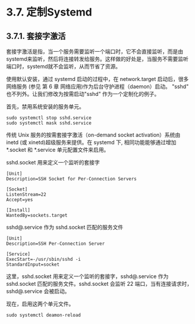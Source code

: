 # 3.7. 定制Systemd

## 3.7.1. 套接字激活

套接字激活是指，当一个服务需要监听一个端口时，它不会直接监听，而是由systemd来监听，然后将连接转发给服务。这样做的好处是，当服务不需要监听端口时，systemd就不会监听，从而节省了资源。

使用默认安装，通过 systemd 启动的过程中，在 network.target 启动后，很多网络服务 (参见 第 6 章 网络应用)作为后台守护进程（daemon）启动。 "sshd" 也不列外。让我们修改为按需启动"sshd" 作为一个定制化的例子。

首先，禁用系统安装的服务单元。

```Shell
sudo systemctl stop sshd.service
sudo systemctl mask sshd.service
```
传统 Unix 服务的按需套接字激活（on-demand socket activation）系统由 inetd (或 xinetd)超级服务来提供。在 systemd 下, 相同功能能够通过增加*.socket 和 *.service 单元配置文件来启用。

sshd.socket 用来定义一个监听的套接字

```
[Unit]
Description=SSH Socket for Per-Connection Servers

[Socket]
ListenStream=22
Accept=yes

[Install]
WantedBy=sockets.target
```

sshd@.service 作为 sshd.socket 匹配的服务文件

```
[Unit]
Description=SSH Per-Connection Server

[Service]
ExecStart=-/usr/sbin/sshd -i
StandardInput=socket
```

这里，sshd.socket 用来定义一个监听的套接字，sshd@.service 作为 sshd.socket 匹配的服务文件。sshd.socket 会监听 22 端口，当有连接请求时，sshd@.service 会被启动。

现在，启用这两个单元文件。

```Shell
sudo systemctl deamon-reload
```
